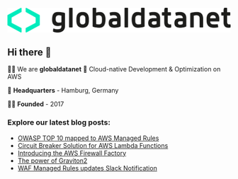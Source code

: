 ![logo](./logo-black.png)

## Hi there 👋

🙋‍♀️ We are **globaldatanet** 💜 Cloud-native Development & Optimization on AWS

🌈 **Headquarters** - Hamburg, Germany

👩‍💻 **Founded** - 2017

### Explore our latest blog posts:

<!--START_SECTION:techblog-->
* [OWASP TOP 10 mapped to AWS Managed Rules](https:&#x2F;&#x2F;globaldatanet.com&#x2F;tech-blog&#x2F;owasp-top-10-mapped-to-aws-managed-rules)
* [Circuit Breaker Solution for AWS Lambda Functions](https:&#x2F;&#x2F;globaldatanet.com&#x2F;tech-blog&#x2F;circuit-breaker-solution-for-aws-lambda-functions)
* [Introducing the AWS Firewall Factory ](https:&#x2F;&#x2F;globaldatanet.com&#x2F;tech-blog&#x2F;introducing-the-aws-firewall-factory-)
* [The power of Graviton2](https:&#x2F;&#x2F;globaldatanet.com&#x2F;tech-blog&#x2F;the-power-of-graviton2)
* [WAF Managed Rules updates Slack Notification](https:&#x2F;&#x2F;globaldatanet.com&#x2F;tech-blog&#x2F;waf-managed-rules-updates-slack-notification)
<!--END_SECTION:techblog-->
